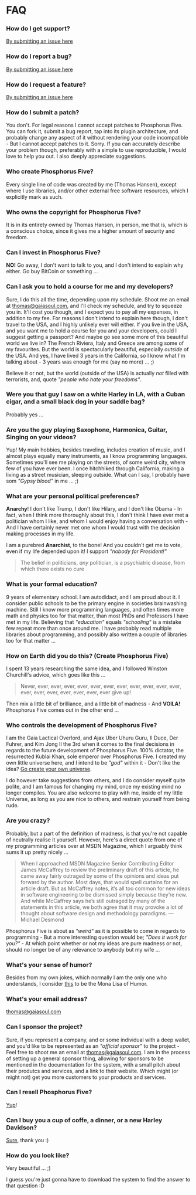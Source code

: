 # FAQ

### How do I get support?

[By submitting an issue here](https://github.com/polterguy/phosphorusfive/issues)

### How do I report a bug?

[By submitting an issue here](https://github.com/polterguy/phosphorusfive/issues)

### How do I request a feature?

[By submitting an issue here](https://github.com/polterguy/phosphorusfive/issues)

### How do I submit a patch?

You don't. For legal reasons I cannot accept patches to Phosphorus Five. You can
fork it, submit a bug report, tap into its plugin architecture, and probably
change any aspect of it without rendering your code incompatible - But I cannot
accept patches to it. Sorry. If you can accurately describe your problem though,
preferably with a simple to use reproducible, I would love to help you out.
I also deeply appreciate suggestions.

### Who create Phosphorus Five?

Every single line of code was created by me (Thomas Hansen), except where I use
libraries, and/or other external free software resources, which I explicitly
mark as such.

### Who owns the copyright for Phosphorus Five?

It is in its entirety owned by Thomas Hansen, in person, me that is, which is a
conscious choice, since it gives me a higher amount of security and freedom.

### Can I invest in Phosphorus Five?

__NO!__ Go away, I don't want to talk to you, and I don't intend to explain why either.
Go buy BitCoin or something ...

### Can I ask you to hold a course for me and my developers?

Sure, I do this all the time, depending upon my schedule. Shoot me an email at
thomas@gaiasoul.com, and I'll check my schedule, and try to squeeze you in.
It'll cost you though, and I expect you to pay all my expenses, in addition
to my fee. For reasons I don't intend to explain here though, I don't travel
to the USA, and I highly unlikely ever will either. If you live in the USA, and
you want me to hold a course for you and your developers, could I suggest getting
a passport? And maybe go see some more of this beautiful world we live in? The French
Riviera, Italy and Greece are among some of my favourites. But the world is
spectacularly beautiful, especially _outside_ of the USA. And yes, I have lived
3 years in the California, so I know what I'm talking about - 3 years was enough for
me (say no more) ... ;)

Believe it or not, but the world (outside of the USA) is actually _not_ filled
with terrorists, and, quote _"people who hate your freedoms"_.

### Were you that guy I saw on a white Harley in LA, with a Cuban cigar, and a small black dog in your saddle bag?

Probably yes ...

### Are you the guy playing Saxophone, Harmonica, Guitar, Singing on your videos?

Yup! My main hobbies, besides traveling, includes creation of music, and I almost plays equally
many instruments, as I know programming languages. Sometimes you'll see me playing on
the streets, of some weird city, where few of you have ever been. I once hitchhiked
through California, making a living as a street musician, sleeping outside. What
can I say, I probably have som _"Gypsy blood"_ in me ... ;)

### What are your personal political preferences?

__Anarchy__! I don't like Trump, I don't like Hilary, and I don't like
Obama - In fact, when I think more thoroughly about this, I don't think I have ever
met a politician whom I like, and whom I would enjoy having a conversation with - And
I have certainly never met one whom I would trust with the decision making processes in my
life.

I am a purebred __Anarchist__, to the bone! And you couldn't get me to vote,
even if my life depended upon it! I support _"nobody for President!"_

> The belief in politicians, _any_ politician, is a psychiatric disease, from which there exists no cure

### What is your formal education?

9 years of elementary school. I am autodidact, and I am proud about it. I consider
public schools to be the primary engine in societies brainwashing machine. Still
I know more programming languages, and often times more math and physics too for
that matter, than most PhDs and Professors I have met in my life. Believing
that _"education"_ equals _"schooling"_ is a mistake few repeat more than once
around me. I have probably read multiple libraries about programming, and possibly also
written a couple of libraries too for that matter ...

### How on Earth did you do this? (Create Phosphorus Five)

I spent 13 years researching the same idea, and I followed Winston Churchill's advice,
which goes like this ...

> Never, ever, ever, ever, ever, ever, ever, ever, ever, ever, ever, ever, ever, ever, ever, ever, ever, ever, ever give up!

Then mix a little bit of brilliance, and a little bit of madness - And __VOILA!__
Phosphorus Five comes out in the other end ...

### Who controls the development of Phosphorus Five?

I am the Gaia Lactical Overlord, and Ajax Uber Uhuru Guru, Il Duce, Der Fuhrer,
and Kim Jong Il the 3rd when it comes to the final decisions in regards to the future development
of Phosphorus Five. 100% dictator, the resurrected Kublai Khan, sole emperor over Phosphorus Five.
I created my own little universe here, and I intend to be _"god"_ within it - Don't like the idea?
[Go create your own universe](https://github.com/new).

I do however take suggestions from others, and I do consider myself quite polite, and I am
famous for changing my mind, once my existing mind no longer compiles. You are also welcome to
play with me, inside of my little Universe, as long as you are nice to others, and
restrain yourself from being rude.

### Are you crazy?

Probably, but a part of the definition of madness, is that you're not capable
of neutrally realise it yourself. However, here's a direct quote from one
of my programming articles over at MSDN Magazine, which I arguably think
sums it up pretty nicely ...

> When I approached MSDN Magazine Senior Contributing Editor James McCaffrey to review the preliminary draft of this article, he came away fairly outraged by some of the opinions and ideas put forward by the author. Most days, that would spell curtains for an article draft. But as McCaffrey notes, it’s all too common for new ideas in software engineering to be dismissed simply because they’re new. And while McCaffrey says he’s still outraged by many of the statements in this article, we both agree that it may provoke a lot of thought about software design and methodology paradigms.  —Michael Desmond

Phosphorus Five is about as _"weird"_ as it is possible to come in regards to
programming - But a more interesting question would be; _"Does it work for you?"_ -
At which point whether or not my ideas are pure madness or not, should no longer
be of any relevance to anybody but my wife ...

### What's your sense of humor?

Besides from my own jokes, which normally I am the only one who understands,
I consider [this](https://www.youtube.com/watch?v=so8NQficzZg)  to be the Mona
Lisa of Humor.

### What's your email address?

thomas@gaiasoul.com

### Can I sponsor the project?

Sure, if you represent a company, and or some individual with a deep wallet, and
you'd like to be represented as an _"official sponsor"_ to the project - Feel free
to shoot me an email at thomas@gaiasoul.com. I am in the process of setting up
a general sponsor thing, allowing for sponsors to be mentioned in the documentation
for the system, with a small pitch about their produtcs and services, and a link
to their website. Which might (or might not) get you more customers to your products
and services.

### Can I resell Phosphorus Five?

[Yup](https://www.youtube.com/watch?v=kFUSenWxrOM)!

### Can I buy you a cup of coffe, a dinner, or a new Harley Davidson?

[Sure](https://www.paypal.com/cgi-bin/webscr?cmd=_s-xclick&hosted_button_id=BXLLPEF2AG7VC), thank you :)

### How do you look like?

Very beautiful ... ;)

I guess you're just gonna have to download the system to find the answer to that
question :D
